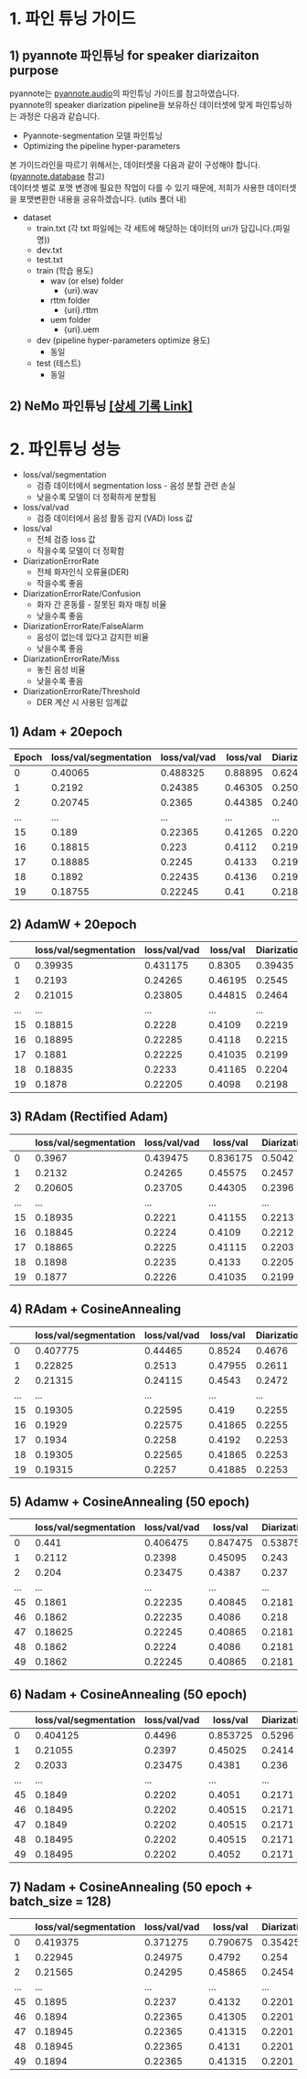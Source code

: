 # 1. 파인 튜닝 가이드

## 1) pyannote 파인튜닝 for speaker diarizaiton purpose
pyannote는 [pyannote.audio](https://github.com/pyannote/pyannote-audio/tree/main/tutorials)의 파인튜닝 가이드를 참고하였습니다. <br>
pyannote의 speaker diarization pipeline을 보유하신 데이터셋에 맞게 파인튜닝하는 과정은 다음과 같습니다.  
- Pyannote-segmentation 모델 파인튜닝
- Optimizing the pipeline hyper-parameters

본 가이드라인을 따르기 위해서는, 데이터셋을 다음과 같이 구성해야 합니다. ([pyannote.database](https://github.com/pyannote/pyannote-database) 참고) <br>
데이터셋 별로 포맷 변경에 필요한 작업이 다를 수 있기 때문에, 저희가 사용한 데이터셋을 포맷변환한 내용을 공유하겠습니다. (utils 폴더 내)

- dataset
    - train.txt (각 txt 파일에는 각 세트에 해당하는 데이터의 uri가 담깁니다.(파일명))
    - dev.txt
    - test.txt
    - train (학습 용도) 
        - wav (or else) folder
            - {uri}.wav
        - rttm folder
            - {uri}.rttm
        - uem folder
            - {uri}.uem
    - dev (pipeline hyper-parameters optimize 용도)
        - 동일
    - test (테스트)
        - 동일

## 2) NeMo 파인튜닝 [[상세 기록 Link]](https://github.com/Hyeji-Jo/modu/blob/3d33cc6c82ddc20cbbf5d31615e04a3a545cbf26/docs/fine_tuning/Pyannote_%EC%84%B1%EB%8A%A5%EC%83%81%EC%84%B8.md)


# 2. 파인튜닝 성능  
- loss/val/segmentation
    - 검증 데이터에서 segmentation loss - 음성 분할 관련 손실
    - 낮을수록 모델이 더 정확하게 분할됨
- loss/val/vad
    - 검증 데이터에서 음성 활동 감지 (VAD) loss 값
- loss/val
    - 전체 검증 loss 값
    - 작을수록 모델이 더 정확함
- DiarizationErrorRate
    - 전체 화자인식 오류율(DER)
    - 작을수록 좋음
- DiarizationErrorRate/Confusion
    - 화자 간 혼동률 - 잘못된 화자 매칭 비율
    - 낮을수록 좋음
- DiarizationErrorRate/FalseAlarm
    - 음성이 없는데 있다고 감지한 비율
    - 낮을수록 좋음
- DiarizationErrorRate/Miss
    - 놓친 음성 비율
    - 낮을수록 좋음
- DiarizationErrorRate/Threshold
    - DER 계산 시 사용된 임계값

## 1) Adam + 20epoch  
  
|  Epoch | loss/val/segmentation | loss/val/vad | loss/val | DiarizationErrorRate | Confusion | FalseAlarm | Miss | Threshold |
|--------|----------------------|--------------|----------|----------------------|-----------|------------|------|-----------|
| 0      | 0.40065              | 0.488325     | 0.88895  | 0.6246               | 0.03265   | 0.05255    | 0.5398 | 0.6300    |
| 1      | 0.2192               | 0.24385      | 0.46305  | 0.2501               | 0.0352    | 0.0796     | 0.1353 | 0.6200    |
| 2      | 0.20745              | 0.2365       | 0.44385  | 0.2402               | 0.0311    | 0.0781     | 0.1311 | 0.5800    |
| ...     | ...             | ...      | ...   | ...               | ...    | ...     | ... | ...    |
| 15     | 0.189                | 0.22365      | 0.41265  | 0.2207               | 0.0253    | 0.0746     | 0.1208 | 0.5600    |
| 16     | 0.18815              | 0.223        | 0.4112   | 0.2196               | 0.0249    | 0.0768     | 0.1180 | 0.5600    |
| 17     | 0.18885              | 0.2245       | 0.4133   | 0.2191               | 0.0249    | 0.0759     | 0.1183 | 0.5800    |
| 18     | 0.1892               | 0.22435      | 0.4136   | 0.2191               | 0.0249    | 0.0729     | 0.1213 | 0.5800    |
| 19     | 0.18755              | 0.22245      | 0.41     | 0.2181               | 0.0244    | 0.0755     | 0.1182 | 0.5600    |


## 2) AdamW + 20epoch  
  
|    |   loss/val/segmentation |   loss/val/vad |   loss/val |   DiarizationErrorRate |   Confusion |   FalseAlarm |   Miss |   Threshold |   loss/train/segmentation |   loss/train/vad |   loss/train |
|----|-------------------------|----------------|------------|------------------------|----------------------------------|-----------------------------------|-----------------------------|----------------------------------|---------------------------|------------------|--------------|
|  0 |                 0.39935 |       0.431175 |    0.8305  |                0.39435 |                          0.03865 |                           0.09995 |                      0.2557 |                             0.57 |                 nan       |        nan       |    nan       |
|  1 |                 0.2193  |       0.24265  |    0.46195 |                0.2545  |                          0.0359  |                           0.0849  |                      0.1337 |                             0.6  |                   0.28875 |          0.2774  |      0.56615 |
|  2 |                 0.21015 |       0.23805  |    0.44815 |                0.2464  |                          0.0329  |                           0.081   |                      0.1326 |                             0.58 |                   0.22295 |          0.2418  |      0.46475 |
| ...     | ...             | ...      | ...   | ...               | ...    | ...     | ... | ...    |
| 15 |                 0.18815 |       0.2228   |    0.4109  |                0.2219  |                          0.0253  |                           0.074   |                      0.1226 |                             0.56 |                   0.1765  |          0.20885 |      0.38535 |
| 16 |                 0.18895 |       0.22285  |    0.4118  |                0.2215  |                          0.0251  |                           0.0756  |                      0.1209 |                             0.58 |                   0.17485 |          0.2074  |      0.38225 |
| 17 |                 0.1881  |       0.22225  |    0.41035 |                0.2199  |                          0.0249  |                           0.0765  |                      0.1186 |                             0.58 |                   0.1736  |          0.2059  |      0.37955 |
| 18 |                 0.18835 |       0.2233   |    0.41165 |                0.2204  |                          0.0246  |                           0.0758  |                      0.12   |                             0.58 |                   0.17325 |          0.2063  |      0.3795  |
| 19 |                 0.1878  |       0.22205  |    0.4098  |                0.2198  |                          0.0244  |                           0.0771  |                      0.1183 |                             0.58 |                   0.17225 |          0.20485 |      0.3771  |

## 3) RAdam (Rectified Adam)  
  
|    |   loss/val/segmentation |   loss/val/vad |   loss/val |   DiarizationErrorRate |   Confusion |   FalseAlarm |   Miss |   Threshold |   loss/train/segmentation |   loss/train/vad |   loss/train |
|----|-------------------------|----------------|------------|------------------------|----------------------------------|-----------------------------------|-----------------------------|----------------------------------|---------------------------|------------------|--------------|
|  0 |                 0.3967  |       0.439475 |   0.836175 |                 0.5042 |                           0.0335 |                            0.1178 |                     0.35285 |                             0.58 |                 nan       |        nan       |    nan       |
|  1 |                 0.2132  |       0.24265  |   0.45575  |                 0.2457 |                           0.0335 |                            0.0806 |                     0.1316  |                             0.6  |                   0.32425 |          0.3309  |      0.65515 |
|  2 |                 0.20605 |       0.23705  |   0.44305  |                 0.2396 |                           0.0315 |                            0.0791 |                     0.129   |                             0.58 |                   0.21145 |          0.24345 |      0.45495 |
| ...     | ...             | ...      | ...   | ...               | ...    | ...     | ... | ...    |
| 15 |                 0.18935 |       0.2221   |   0.41155  |                 0.2213 |                           0.0257 |                            0.0774 |                     0.1182  |                             0.56 |                   0.17605 |          0.2093  |      0.3854  |
| 16 |                 0.18845 |       0.2224   |   0.4109   |                 0.2212 |                           0.0252 |                            0.0749 |                     0.121   |                             0.58 |                   0.1745  |          0.2082  |      0.3827  |
| 17 |                 0.18865 |       0.2225   |   0.41115  |                 0.2203 |                           0.025  |                            0.0758 |                     0.1195  |                             0.58 |                   0.17365 |          0.2065  |      0.38015 |
| 18 |                 0.1898  |       0.2235   |   0.4133   |                 0.2205 |                           0.0252 |                            0.0776 |                     0.1177  |                             0.58 |                   0.173   |          0.2068  |      0.3798  |
| 19 |                 0.1877  |       0.2226   |   0.41035  |                 0.2199 |                           0.0247 |                            0.076  |                     0.1192  |                             0.58 |                   0.17215 |          0.2054  |      0.3776  |

## 4) RAdam + CosineAnnealing  
  
|    |   loss/val/segmentation |   loss/val/vad |   loss/val |   DiarizationErrorRate |   Confusion |   FalseAlarm |   Miss |   Threshold |   loss/train/segmentation |   loss/train/vad |   loss/train |
|----|-------------------------|----------------|------------|------------------------|----------------------------------|-----------------------------------|-----------------------------|----------------------------------|---------------------------|------------------|--------------|
|  0 |                0.407775 |        0.44465 |    0.8524  |                 0.4676 |                           0.0582 |                           0.21605 |                      0.1934 |                             0.58 |                 nan       |        nan       |    nan       |
|  1 |                0.22825  |        0.2513  |    0.47955 |                 0.2611 |                           0.0377 |                           0.086   |                      0.1374 |                             0.62 |                   0.35855 |          0.35595 |      0.71445 |
|  2 |                0.21315  |        0.24115 |    0.4543  |                 0.2472 |                           0.0332 |                           0.0793  |                      0.1348 |                             0.6  |                   0.2303  |          0.2524  |      0.4827  |
| ...     | ...             | ...      | ...   | ...               | ...    | ...     | ... | ...    |
| 15 |                0.19305  |        0.22595 |    0.419   |                 0.2255 |                           0.0265 |                           0.0783  |                      0.1207 |                             0.56 |                   0.18125 |          0.21445 |      0.39565 |
| 16 |                0.1929   |        0.22575 |    0.41865 |                 0.2255 |                           0.0265 |                           0.0776  |                      0.1215 |                             0.56 |                   0.1801  |          0.21355 |      0.39365 |
| 17 |                0.1934   |        0.2258  |    0.4192  |                 0.2253 |                           0.0267 |                           0.0726  |                      0.126  |                             0.58 |                   0.17985 |          0.21255 |      0.3924  |
| 18 |                0.19305  |        0.22565 |    0.41865 |                 0.2253 |                           0.0265 |                           0.0777  |                      0.1212 |                             0.56 |                   0.1804  |          0.2139  |      0.3943  |
| 19 |                0.19315  |        0.2257  |    0.41885 |                 0.2253 |                           0.0266 |                           0.0725  |                      0.1261 |                             0.58 |                   0.17975 |          0.21295 |      0.3927  |


## 5) Adamw + CosineAnnealing (50 epoch)
|    |   loss/val/segmentation |   loss/val/vad |   loss/val |   DiarizationErrorRate |   Confusion |   FalseAlarm |   Miss |   Threshold |   loss/train/segmentation |   loss/train/vad |   loss/train |
|----|-------------------------|----------------|------------|------------------------|----------------------------------|-----------------------------------|-----------------------------|----------------------------------|---------------------------|------------------|--------------|
|  0 |                 0.441   |       0.406475 |   0.847475 |                0.53875 |                           0.0416 |                            0.1879 |                     0.30925 |                             0.62 |                 nan       |        nan       |    nan       |
|  1 |                 0.2112  |       0.2398   |   0.45095  |                0.243   |                           0.0337 |                            0.0794 |                     0.1299  |                             0.6  |                   0.2685  |          0.2786  |      0.54715 |
|  2 |                 0.204   |       0.23475  |   0.4387   |                0.237   |                           0.0314 |                            0.0809 |                     0.1247  |                             0.56 |                   0.2069  |          0.2383  |      0.4452  |
| ...     | ...             | ...      | ...   | ...               | ...    | ...     | ... | ...    |
| 45 |                 0.1861  |       0.22235  |   0.40845  |                0.2181  |                           0.024  |                            0.0753 |                     0.1188  |                             0.58 |                   0.16635 |          0.2001  |      0.3665  |
| 46 |                 0.1862  |       0.22235  |   0.4086   |                0.218   |                           0.0241 |                            0.0753 |                     0.1187  |                             0.58 |                   0.1662  |          0.1989  |      0.3651  |
| 47 |                 0.18625 |       0.22245  |   0.40865  |                0.2181  |                           0.0241 |                            0.0754 |                     0.1187  |                             0.58 |                   0.16625 |          0.19905 |      0.3653  |
| 48 |                 0.1862  |       0.2224   |   0.4086   |                0.2181  |                           0.0241 |                            0.0754 |                     0.1187  |                             0.58 |                   0.16635 |          0.20005 |      0.36645 |
| 49 |                 0.1862  |       0.22245  |   0.40865  |                0.2181  |                           0.0241 |                            0.0754 |                     0.1186  |                             0.58 |                   0.1673  |          0.2005  |      0.36785 |


## 6) Nadam + CosineAnnealing (50 epoch)  

|    |   loss/val/segmentation |   loss/val/vad |   loss/val |   DiarizationErrorRate |   Confusion |   FalseAlarm |   Miss |   Threshold |   loss/train/segmentation |   loss/train/vad |   loss/train |
|----|-------------------------|----------------|------------|------------------------|----------------------------------|-----------------------------------|-----------------------------|----------------------------------|---------------------------|------------------|--------------|
|  0 |                0.404125 |        0.4496  |   0.853725 |                 0.5296 |                          0.04725 |                            0.2442 |                      0.2381 |                             0.57 |                 nan       |        nan       |    nan       |
|  1 |                0.21055  |        0.2397  |   0.45025  |                 0.2414 |                          0.0329  |                            0.0806 |                      0.1279 |                             0.6  |                   0.26015 |          0.28095 |      0.54105 |
|  2 |                0.2033   |        0.23475 |   0.4381   |                 0.236  |                          0.0308  |                            0.0759 |                      0.1293 |                             0.58 |                   0.20635 |          0.23745 |      0.44385 |
| ...     | ...             | ...      | ...   | ...               | ...    | ...     | ... | ...    |
| 45 |                0.1849   |        0.2202  |   0.4051   |                 0.2171 |                          0.0237  |                            0.0727 |                      0.1207 |                             0.58 |                   0.166   |          0.2     |      0.366   |
| 46 |                0.18495  |        0.2202  |   0.40515  |                 0.2171 |                          0.0237  |                            0.0728 |                      0.1206 |                             0.58 |                   0.1659  |          0.19875 |      0.3647  |
| 47 |                0.1849   |        0.2202  |   0.40515  |                 0.2171 |                          0.0236  |                            0.0727 |                      0.1207 |                             0.58 |                   0.1661  |          0.19895 |      0.365   |
| 48 |                0.18495  |        0.2202  |   0.40515  |                 0.2171 |                          0.0236  |                            0.0731 |                      0.1204 |                             0.58 |                   0.1661  |          0.2001  |      0.36615 |
| 49 |                0.18495  |        0.2202  |   0.4052   |                 0.2171 |                          0.0236  |                            0.0731 |                      0.1204 |                             0.58 |                   0.167   |          0.2004  |      0.3674  |

## 7) Nadam + CosineAnnealing (50 epoch + batch_size = 128)  
  
|    |   loss/val/segmentation |   loss/val/vad |   loss/val |   DiarizationErrorRate |   Confusion |   FalseAlarm |   Miss |   Threshold |   loss/train/segmentation |   loss/train/vad |   loss/train |
|----|-------------------------|----------------|------------|------------------------|----------------------------------|-----------------------------------|-----------------------------|----------------------------------|---------------------------|------------------|--------------|
|  0 |                0.419375 |       0.371275 |   0.790675 |                0.35425 |                           0.0646 |                           0.08495 |                     0.20465 |                             0.59 |                 nan       |        nan       |    nan       |
|  1 |                0.22945  |       0.24975  |   0.4792   |                0.254   |                           0.0383 |                           0.0825  |                     0.1333  |                             0.6  |                   0.3045  |          0.30335 |      0.60785 |
|  2 |                0.21565  |       0.24295  |   0.45865  |                0.2454  |                           0.0347 |                           0.0783  |                     0.1324  |                             0.6  |                   0.23075 |          0.24645 |      0.47725 |
| ...     | ...             | ...      | ...   | ...               | ...    | ...     | ... | ...    |
| 45 |                0.1895   |       0.2237   |   0.4132   |                0.2201  |                           0.0254 |                           0.0731  |                     0.1217  |                             0.58 |                   0.17295 |          0.2056  |      0.3785  |
| 46 |                0.1894   |       0.22365  |   0.41305  |                0.2201  |                           0.0253 |                           0.073   |                     0.1218  |                             0.58 |                   0.17305 |          0.2043  |      0.37735 |
| 47 |                0.18945  |       0.22365  |   0.41315  |                0.2201  |                           0.0254 |                           0.073   |                     0.1217  |                             0.58 |                   0.17305 |          0.2044  |      0.37745 |
| 48 |                0.18945  |       0.22365  |   0.4131   |                0.2201  |                           0.0253 |                           0.0731  |                     0.1216  |                             0.58 |                   0.1735  |          0.2058  |      0.3793  |
| 49 |                0.1894   |       0.22365  |   0.41315  |                0.2201  |                           0.0253 |                           0.0731  |                     0.1216  |                             0.58 |                   0.1742  |          0.20625 |      0.3804  |
